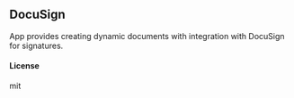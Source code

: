 ## DocuSign

App provides creating dynamic documents with integration with DocuSign for signatures.

#### License

mit